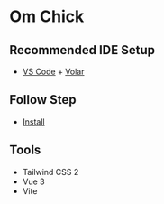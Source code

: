 # Om Chick

## Recommended IDE Setup

- [VS Code](https://code.visualstudio.com/) + [Volar](https://marketplace.visualstudio.com/items?itemName=Vue.volar)

## Follow Step
- [Install](https://v2.tailwindcss.com/docs/guides/vue-3-vite
)

## Tools
- Tailwind CSS 2
- Vue 3
- Vite
